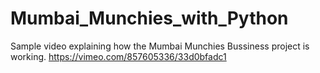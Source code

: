 ﻿# Mumbai_Munchies_with_Python
Sample video explaining how the Mumbai Munchies Bussiness project is working.
https://vimeo.com/857605336/33d0bfadc1 
